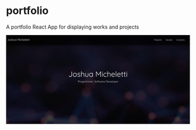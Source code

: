 # portfolio
A portfolio React App for displaying works and projects

![alt text](https://github.com/Joshua-Micheletti/portfolio/blob/main/img/screenshot.png?raw=true)